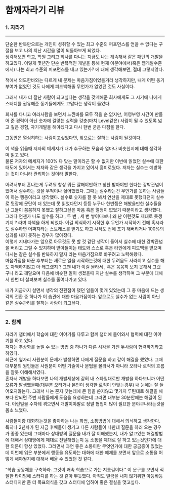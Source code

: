 # 함께자라기 리뷰

### 1. 자라기

***
단순한 반복만으로는 개인이 성취할 수  있는 최고 수준의 퍼포먼스를 얻을 수 없다는 구절을 보고 나의 지난 시간을 많이 되돌아보게 되었다.  
생각해보면 학교, 학원 그리고 회사를 다니는 지금도 나는 계속해서 같은 패턴의 개발을 하고있다. 이렇게 몇년간 단순 반복적인 개발을 통해 현재 이분야에서(혹은 웹개발수준에서) 나는 최고 수준의 퍼포먼스를 내고 있는가? 에 대해 생각해보면, 절대 그렇지않다.  

책에서 의도한바와는 다르게 내 문제는 마음가짐이었을거라 생각하지만, 내게 어떤 동기부여가 없었던 것도 나에게 피드백해줄 무언가가 없었던 것도 사실이다.  

그래서 내가 더 잘난 사람이 되고싶다는 생각을 갖게해준 회사에게도 그 시기에 나에게 스터디를 권유해준 동기들에게도 고맙다는 생각이 들었다.

회사를 다니고 여러사람을 보면서 느낀바를 모두 적을 순 없지만, 어영부영 시간이 만들어 준 경력이 아닌 숫자에 걸맞는 실력을 갖춘(마치 Level같은) 사람이 될 수 있도록 넓고 깊은 경험, 자기개발을 해야겠다고 다시 한번 굳은 다짐을 한다.

그동안은 열심히하는 사람이고싶었다면, 앞으로는 잘하는 사람이 될것이다.


이 책을 읽을때 저자의 메세지가 내가 추구하는 모습과 얼마나 비슷한지에 대해 생각하며 읽고 있다.  
물론 저자의 메세지가 100% 다 맞는 말이라곤 할 수 없지만 이번에 읽었던 실수에 대한 태도에 있어서는 저자와 같은 생각을 가지고 있어서 흥미로웠다. 저자는 실수는 예방하는 것이 아니라 관리하는 것이라 말한다.

어려서부터 혼나는게 두려워 항상 뭐든 잘해야만하고 칭찬 받아야만 한다는 강박관념이 있어서 실수하는 것을 무척이나 싫어했었다. 그때는 실수라는건 무언가를 못하는 사람들이 하는 행동이라고 생각했다.
실수로 숫자를 잘 못 봐서 연산을 제대로 못했다던지 실수로 뒷장에 문단이 더 있는데 못 읽었다던지 등등 누구나 한번쯤은 해봤을만한 실수들을 난 그들이 꼼꼼하지 못했고 잘하고싶은 마음 혹은 열정이 없었기 때문이라고 생각했다.  
그러다 언젠가 나도 실수를 하고 , 두 번 , 세 번 쌓이다보니 왜 난 이런것도 제대로 못챙기지 ? 라며 자책을 하게 되었다. 이걸 의식하기 시작한 후 무언가 시작하기 전에 혹시라도 실수하면 어쩌지라는 스트레스를 받기도 하고 시작도 전에 포기 해버리거나 100%의 성과를 내지 못하는 경우가 많아졌다.  
이렇게 지내다가는 앞으로 아무것도 못 할 것 같단 생각이 들어서 실수에 대한 강박관념을 버리고 그럴 수 있지하며 받아들이는 태도와 스스로 혹은 타인에게 피드백을 받으며 다시는 같은 실수를 반복하지 말자 라는 마음가짐으로 바꾸려고 노력해왔다.  
마음가짐을 바꾼 후부터는 새로운 일을 시작하는것에 대한 두려움도 사라지고 실수를 해도 자책하지않고 아 왜그랬지 ? 그땐 내가 이걸 몰라서 , 혹은 꼼꼼히 보지 못해서 그랬구나 라고 깨달으며 다음에 비슷한 일이 생겼을때 지난 실수를 생각하며 그 부분에 대해서 한번 더 살펴보며 실수를 줄여나가고 있다.

내가 지금까지 살면서 생각의 전환점이 됐던 일들이 몇개 있었는데 그 중 마음에 드는 생각의 전환 중 하나가 이 습관에 대한 마음가짐이다. 앞으로도 실수가 없는 사람이 아닌 같은 실수관리를 잘하는 사람이 되고싶다.

***
### 2. 함께
자라기 챕터에서 학습에 대한 이야기를 다루고 함께 챕터에 들어와서 협력에 대한 이야기를 하고 있다.  
저자는 추상화를 높일 수 있는 방법 중 하나가 다른 시각을 가진 두사람이 협력하기라고 하였다.  
최근에 옆자리 사원분이 문제가 발생하면 나에게 질문을 하고 같이 해결을 했었다. 그때 대부분의 원인들은 사원분이 어떤 기술이나 문법을 몰라서가 아니라 오타나 로직의 흐름을 잘못 이해해서였다.  
혼자서 개발을 하다보면 나의 개발세상에 갇혀 내 스타일대로만 개발을 하다보니까 어떤 오류가 발생했을때(대부분 오타거나 본인이 생각한 로직이 안맞는경우) 내 눈에는 잘 들어오지않는다. 그래서 나는 혼자 찾는데에 큰 힘을 쏟지않고 몇가지 루틴대로 해결을 해보다 안되면 주변 사람들에게 도움을 요청하는데 그러면 대부분 30분안에는 해결이 된다. 이런일을 수차례 겪으면서 개발이야말로 정말 협업이 많이 필요한 분야구나라는것을 몸소 느꼈다.

사람들이랑 대화하는것을 좋아하는 나는 화법, 소통방법에 대해서 의식하고 생각한다. 특히나 2년차가 된 지금 후배들이 생기고 다른 사람들이 나한테 질문을 하러 오는 경우가 종종 있는데 그때마다 상대방의 질문을 내가 잘 이해했는지, 내가 알고있는 해결방법에 대해서 상대방에게 제대로 전달해줬는지 등 소통을 제대로 잘 하고 있는것인가에 대한 의문이 항상 있었다. 그러면서 과연 좋은 소통이란 무엇인가에 대한 궁금증이 있었는데 이번에 읽은 부분에서 행동을 유도하는 대화에 대한 예제를 보면서 앞으로 소통을 어떻게 해야될지에 대해서 배울 수 있었던 것 같다.

"학습 공동체를 구축하라. 그것이 쾌속 학습으로 가는 지름길이다." 이 문구를 보면서 적절한 타이밍에 스터디를 하는 것 같아 뿌듯했다. 아직도 벌금을 내지 않기위한 아등바등 스터디지만 좀 더 목표의식을 갖고 스터디에 임하여 좋은 결실을 맺고싶다.
